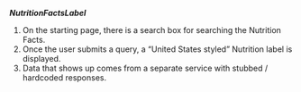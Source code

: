 ***NutritionFactsLabel***

1. On the starting page, there is a search box for searching the Nutrition Facts.
2. Once the user submits a query, a “United States styled” Nutrition label is displayed.
3. Data that shows up comes from a separate service with stubbed / hardcoded responses.
